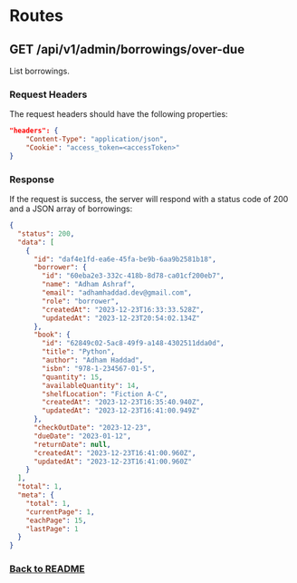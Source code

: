 # Routes

## GET /api/v1/admin/borrowings/over-due

List borrowings.

### Request Headers

The request headers should have the following properties:

```json
"headers": {
    "Content-Type": "application/json",
    "Cookie": "access_token=<accessToken>"
}
```

### Response

If the request is success, the server will respond with a status code of 200 and a JSON array of borrowings:

```json
{
  "status": 200,
  "data": [
    {
      "id": "daf4e1fd-ea6e-45fa-be9b-6aa9b2581b18",
      "borrower": {
        "id": "60eba2e3-332c-418b-8d78-ca01cf200eb7",
        "name": "Adham Ashraf",
        "email": "adhamhaddad.dev@gmail.com",
        "role": "borrower",
        "createdAt": "2023-12-23T16:33:33.528Z",
        "updatedAt": "2023-12-23T20:54:02.134Z"
      },
      "book": {
        "id": "62849c02-5ac8-49f9-a148-4302511dda0d",
        "title": "Python",
        "author": "Adham Haddad",
        "isbn": "978-1-234567-01-5",
        "quantity": 15,
        "availableQuantity": 14,
        "shelfLocation": "Fiction A-C",
        "createdAt": "2023-12-23T16:35:40.940Z",
        "updatedAt": "2023-12-23T16:41:00.949Z"
      },
      "checkOutDate": "2023-12-23",
      "dueDate": "2023-01-12",
      "returnDate": null,
      "createdAt": "2023-12-23T16:41:00.960Z",
      "updatedAt": "2023-12-23T16:41:00.960Z"
    }
  ],
  "total": 1,
  "meta": {
    "total": 1,
    "currentPage": 1,
    "eachPage": 15,
    "lastPage": 1
  }
}
```

### [Back to README](../../README.md#borrowings)
